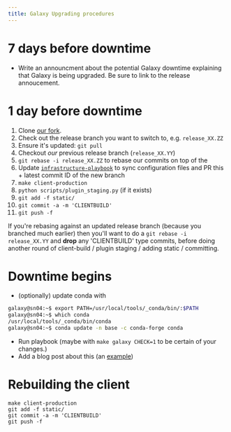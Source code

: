 ```yaml
---
title: Galaxy Upgrading procedures
---
```



# 7 days before downtime

- Write an announcment about the potential Galaxy downtime explaining that Galaxy is being upgraded. Be sure to link to the release annoucement.

# 1 day before downtime

1. Clone [our fork](https://github.com/usegalaxy-eu/galaxy/).
2. Check out the release branch you want to switch to, e.g. `release_XX.ZZ`
3. Ensure it's updated: `git pull`
4. Checkout *our* previous release branch (`release_XX.YY`)
5. `git rebase -i release_XX.ZZ` to rebase our commits on top of the
7. Update [`infrastructure-playbook`](https://github.com/usegalaxy-eu/infrastructure-playbook/) to sync configuration files and PR this + latest commit ID of the new branch
8. `make client-production`
9. `python scripts/plugin_staging.py` (if it exists)
9. `git add -f static/`
10. `git commit -a -m 'CLIENTBUILD'`
11. `git push -f`

If you're rebasing against an updated release branch (because you branched much earlier) then you'll want to do a `git rebase -i release_XX.YY` and **drop** any 'CLIENTBUILD' type commits, before doing another round of client-build / plugin staging / adding static / committing.

# Downtime begins

- (optionally) update conda with

```bash
galaxy@sn04:~$ export PATH=/usr/local/tools/_conda/bin/:$PATH
galaxy@sn04:~$ which conda
/usr/local/tools/_conda/bin/conda
galaxy@sn04:~$ conda update -n base -c conda-forge conda
```

- Run playbook (maybe with `make galaxy CHECK=1` to be certain of your changes.)
- Add a blog post about this (an [example](https://github.com/usegalaxy-eu/galaxy-freiburg/pull/82))

# Rebuilding the client

```
make client-production
git add -f static/
git commit -a -m 'CLIENTBUILD'
git push -f
```
